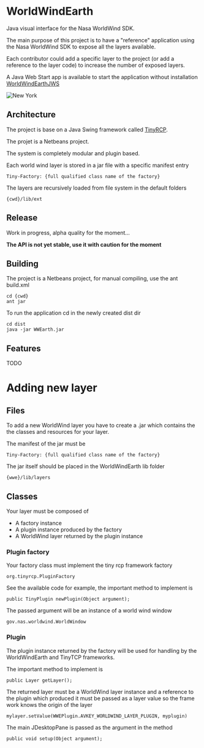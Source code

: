 # WorldWindEarth
Java visual interface for the Nasa WorldWind SDK.

The main purpose of this project is to have a "reference" application using the
Nasa WorldWind SDK to expose all the layers available.

Each contributor could add a specific layer to the project (or add a reference
to the layer code) to increase the number of exposed layers.

A Java Web Start app is available to start the application without installation
[WorldWindEarthJWS](http://tools.knop-tech.com)

![New York](https://user-images.githubusercontent.com/18146968/29412234-243faed8-8358-11e7-9e26-3675b769c608.jpg)

## Architecture
The project is base on a Java Swing framework called [TinyRCP](https://github.com/lsimedia/TinyRCP).

The projet is a Netbeans project.

The system is completely modular and plugin based.

Each world wind layer is stored in a jar file with a specific manifest entry
    
    Tiny-Factory: {full qualified class name of the factory}


The layers are recursively loaded from file system in the default folders

    {cwd}/lib/ext

## Release
Work in progress, alpha quality for the moment...

**The API is not yet stable, use it with caution for the moment**

## Building
The project is a Netbeans project, for manual compiling, use the ant build.xml

    cd {cwd}
    ant jar

To run the application cd in the newly created dist dir

    cd dist
    java -jar WWEarth.jar


## Features
TODO

# Adding new layer
## Files
To add a new WorldWind layer you have to create a .jar which contains the the
classes and resources for your layer.

The manifest of the jar must be

    Tiny-Factory: {full qualified class name of the factory}

The jar itself should be placed in the WorldWindEarth lib folder

    {wwe}/lib/layers

## Classes
Your layer must be composed of

- A factory instance
- A plugin instance produced by the factory
- A WorldWind layer returned by the plugin instance

### Plugin factory
Your factory class must implement the tiny rcp framework factory

    org.tinyrcp.PluginFactory

See the available code for example, the important method to implement
is

    public TinyPlugin newPlugin(Object argument);

The passed argument will be an instance of a world wind window

    gov.nas.worldwind.WorldWindow

### Plugin
The plugin instance returned by the factory will be used for handling by
the WorldWindEarth and TinyTCP frameworks.

The important method to implement is

    public Layer getLayer();
    
The returned layer must be a  WorldWind layer instance and a reference to the plugin
which produced it must be passed as a layer value so the frame work knows the
origin of the layer

    mylayer.setValue(WWEPlugin.AVKEY_WORLDWIND_LAYER_PLUGIN, myplugin)

The main JDesktopPane is passed as the argument in the method

    public void setup(Object argument);
